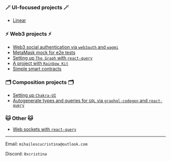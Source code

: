 ### 🪄 UI-focused projects 🪄
- [Linear](https://github.com/sumicet/linear)

### ⚡ Web3 projects ⚡
- [Web3 social authentication via `web3auth` and `wagmi`](https://github.com/sumicet/web3auth-modal-wagmi)
- [MetaMask mock for e2e tests](https://github.com/sumicet/Playwright-Web3-Provider)
- [Setting up `The Graph` with `react-query`](https://github.com/sumicet/thegraph-query-frontend)
- [A project with `Rainbow Kit`](https://github.com/sumicet/vitty-bue)
- [Simple smart contracts](https://github.com/sumicet/snekret/tree/main/contracts)

### 🗂 Composition projects 🗂
- [Setting up `Chakra-UI`](https://github.com/sumicet/chakra-ui-headless-modular-setup)
- [Autogenerate types and queries for `GQL` via `graphql-codegen` and `react-query`](https://github.com/sumicet/thegraph-query-frontend)

### 🐱 Other 🐱
- [Web sockets with `react-query`](https://github.com/sumicet/beeps)

---

Email: `mihailescucristina@outlook.com`

Discord: `0xcristina`
